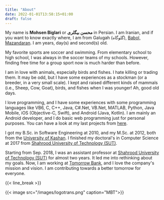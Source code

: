 ```yaml
---
title: "About"
date: 2022-01-01T13:58:15+01:00
draft: false
---
```


My name is **Mohsen Biglari** or **محسن بیگلری** in Persian. I am Iranian, and if you want to know exactly where, I am from Galugah (گلوگاه), [Babol, Mazandaran](http://en.wikipedia.org/wiki/Babol). I am <span id="age"> years, day(s) and second(s)</span> old.

My favorite sports are soccer and swimming. From elementary school to high school, I was always in the soccer teams of my schools. However, finding free time for a group sport now is much harder than before.

I am in love with animals, especially birds and fishes. I hate killing or trading them. It may be odd, but I have some experiences as a stockman (or a breeder, in a very small scale). I kept and raised different kinds of mammals (i.e., Sheep, Cow, Goat), birds, and fishes when I was younger! Ah, good old days.

I love programming, and I have some experiences with some programming languages like VB6, C, C++, Java, C#\.Net, VB.Net, MATLAB, Python, Java Mobile, iOS (Objective-C, Swift), and Android (Java, Kotlin). I am mainly an Android developer, and I do basic web programming just for personal purposes. You can have a look at my last projects from [here](/allprojects).

I got my B.Sc. in Software Engineering at 2010, and my M.Sc. at 2012, both from the [University of Kashan](https://kashanu.ac.ir/en). I finished my doctoral's in Computer Science at 2017 from [Shahrood University of Technology (SUT)](http://shahroodut.ac.ir/en/).

Starting from Sep. 2018, I was an assistant professor at [Shahrood University of Technology (SUT)](http://shahroodut.ac.ir/en/) for almost two years. It led me into rethinking about my goals. Now, I am working at [Tomorrow Bank](http://tomorrow.one/), and I love the company's mission and vision. I am contributing towards a better tomorrow for everyone.

{{< line_break >}}

{{< image src="/images/logotrans.png" caption="MBT">}}
